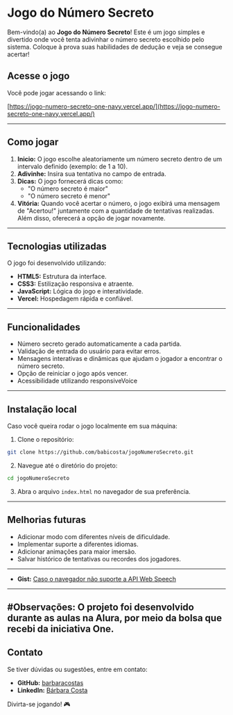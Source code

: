 # Jogo do Número Secreto

Bem-vindo(a) ao **Jogo do Número Secreto**! Este é um jogo simples e divertido onde você tenta adivinhar o número secreto escolhido pelo sistema. Coloque à prova suas habilidades de dedução e veja se consegue acertar!

## Acesse o jogo

Você pode jogar acessando o link:

[https://jogo-numero-secreto-one-navy.vercel.app/](https://jogo-numero-secreto-one-navy.vercel.app/)

---

## Como jogar

1. **Inicio:** O jogo escolhe aleatoriamente um número secreto dentro de um intervalo definido (exemplo: de 1 a 10).
2. **Adivinhe:** Insira sua tentativa no campo de entrada.
3. **Dicas:** O jogo fornecerá dicas como:
   - "O número secreto é maior"
   - "O número secreto é menor"
4. **Vitória:** Quando você acertar o número, o jogo exibirá uma mensagem de "Acertou!" juntamente com a quantidade de tentativas realizadas. Além disso, oferecerá a opção de jogar novamente.

---

## Tecnologias utilizadas

O jogo foi desenvolvido utilizando:

- **HTML5:** Estrutura da interface.
- **CSS3:** Estilização responsiva e atraente.
- **JavaScript:** Lógica do jogo e interatividade.
- **Vercel:** Hospedagem rápida e confiável.

---

## Funcionalidades

- Número secreto gerado automaticamente a cada partida.
- Validação de entrada do usuário para evitar erros.
- Mensagens interativas e dinâmicas que ajudam o jogador a encontrar o número secreto.
- Opção de reiniciar o jogo após vencer.
- Acessibilidade utilizando responsiveVoice

---

## Instalação local

Caso você queira rodar o jogo localmente em sua máquina:

1. Clone o repositório:

```bash
git clone https://github.com/babicosta/jogoNumeroSecreto.git
```

2. Navegue até o diretório do projeto:

```bash
cd jogoNumeroSecreto
```

3. Abra o arquivo `index.html` no navegador de sua preferência.

---

## Melhorias futuras

- Adicionar modo com diferentes níveis de dificuldade.
- Implementar suporte a diferentes idiomas.
- Adicionar animações para maior imersão.
- Salvar histórico de tentativas ou recordes dos jogadores.

---

- **Gist:** [Caso o navegador não suporte a API Web Speech](https://gist.github.com/barbaracostas/3ed76761395ce362aec87af60356e920)

---

#Observações: O projeto foi desenvolvido durante as aulas na Alura, por meio da bolsa que recebi da iniciativa One.
---
## Contato

Se tiver dúvidas ou sugestões, entre em contato:

- **GitHub:** [barbaracostas](https://github.com/barbaracostas)
- **LinkedIn:** [Bárbara Costa](https://www.linkedin.com/in/barbara-costa-654984136/)

Divirta-se jogando! 🎮

